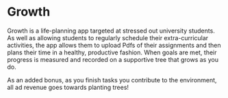 # Growth

Growth is a life-planning app targeted at stressed out university students. As well as allowing students to regularly schedule their extra-curricular activities, the app allows them to upload Pdfs of their assignments and then plans their time in a healthy, productive fashion. When goals are met, their progress is measured and recorded on a supportive tree that grows as you do. 

As an added bonus, as you finish tasks you contribute to the environment, all ad revenue goes towards planting trees! 

